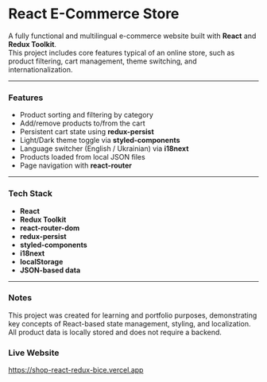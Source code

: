 # React E-Commerce Store

A fully functional and multilingual e-commerce website built with **React** and **Redux Toolkit**.  
This project includes core features typical of an online store, such as product filtering, cart management, theme switching, and internationalization.

---

### Features

- Product sorting and filtering by category
- Add/remove products to/from the cart
- Persistent cart state using **redux-persist**
- Light/Dark theme toggle via **styled-components**
- Language switcher (English / Ukrainian) via **i18next**
- Products loaded from local JSON files
- Page navigation with **react-router**

---

### Tech Stack

- **React**
- **Redux Toolkit**
- **react-router-dom**
- **redux-persist**
- **styled-components**
- **i18next**
- **localStorage**
- **JSON-based data**

---
### Notes

This project was created for learning and portfolio purposes, demonstrating key concepts of React-based state management, styling, and localization. All product data is locally stored and does not require a backend.

### Live Website
https://shop-react-redux-bice.vercel.app
